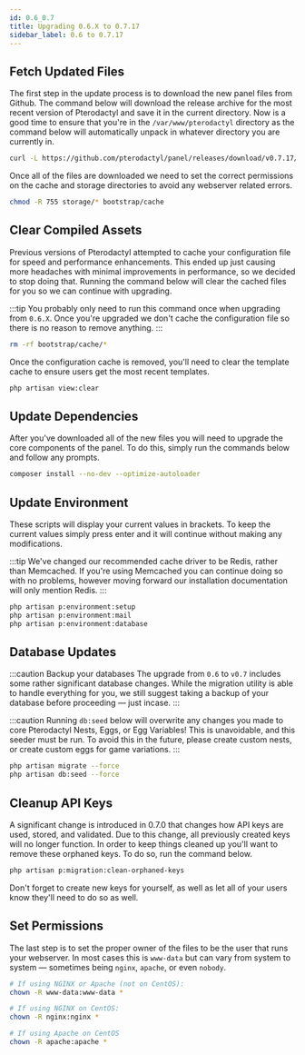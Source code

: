 ```yaml
---
id: 0.6_0.7
title: Upgrading 0.6.X to 0.7.17
sidebar_label: 0.6 to 0.7.17
---
```

## Fetch Updated Files
The first step in the update process is to download the new panel files from Github. The command below will download
the release archive for the most recent version of Pterodactyl and save it in the current directory. Now is a good time
to ensure that you're in the `/var/www/pterodactyl` directory as the command below will automatically unpack in whatever
directory you are currently in.

``` bash
curl -L https://github.com/pterodactyl/panel/releases/download/v0.7.17/panel.tar.gz | tar --strip-components=1 -xzv
```

Once all of the files are downloaded we need to set the correct permissions on the cache and storage directories to avoid
any webserver related errors.

``` bash
chmod -R 755 storage/* bootstrap/cache
```

## Clear Compiled Assets
Previous versions of Pterodactyl attempted to cache your configuration file for speed and performance enhancements. This
ended up just causing more headaches with minimal improvements in performance, so we decided to stop doing that. Running
the command below will clear the cached files for you so we can continue with upgrading.

:::tip
You probably only need to run this command once when upgrading from `0.6.X`. Once you're upgraded we don't cache the configuration
file so there is no reason to remove anything.
:::

``` bash
rm -rf bootstrap/cache/*
```

Once the configuration cache is removed, you'll need to clear the template cache to ensure users get the most recent
templates.

``` bash
php artisan view:clear
```

## Update Dependencies
After you've downloaded all of the new files you will need to upgrade the core components of the panel. To do this,
simply run the commands below and follow any prompts.

``` bash
composer install --no-dev --optimize-autoloader
```

## Update Environment
These scripts will display your current values in brackets. To keep the current values simply press enter and it will
continue without making any modifications.

:::tip
We've changed our recommended cache driver to be Redis, rather than Memcached. If you're using Memcached you can
continue doing so with no problems, however moving forward our installation documentation will only mention Redis.
:::

``` bash
php artisan p:environment:setup
php artisan p:environment:mail
php artisan p:environment:database
```

## Database Updates

:::caution Backup your databases
The upgrade from `0.6` to `v0.7` includes some rather significant database changes. While the migration utility is
able to handle everything for you, we still suggest taking a backup of your database before proceeding &mdash; just incase.
:::

:::caution
Running `db:seed` below will overwrite any changes you made to core Pterodactyl Nests, Eggs, or Egg Variables! This is
unavoidable, and this seeder must be run. To avoid this in the future, please create custom nests, or create custom
eggs for game variations.
:::
``` bash
php artisan migrate --force
php artisan db:seed --force
```

## Cleanup API Keys
A significant change is introduced in 0.7.0 that changes how API keys are used, stored, and validated. Due to this
change, all previously created keys will no longer function. In order to keep things cleaned up you'll want to remove
these orphaned keys. To do so, run the command below.

``` bash
php artisan p:migration:clean-orphaned-keys
```

Don't forget to create new keys for yourself, as well as let all of your users know they'll need to do so as well.

## Set Permissions
The last step is to set the proper owner of the files to be the user that runs your webserver. In most cases this
is `www-data` but can vary from system to system &mdash; sometimes being `nginx`, `apache`, or even `nobody`.

``` bash
# If using NGINX or Apache (not on CentOS):
chown -R www-data:www-data * 

# If using NGINX on CentOS:
chown -R nginx:nginx *

# If using Apache on CentOS
chown -R apache:apache *
```
